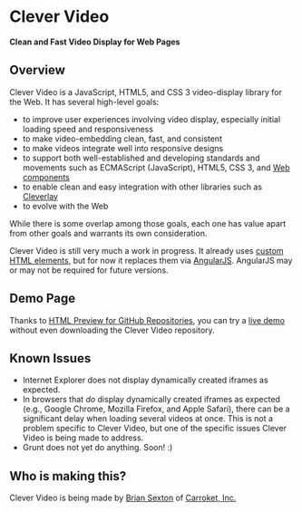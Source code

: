 # Clever Video

**Clean and Fast Video Display for Web Pages**

## Overview

Clever Video is a JavaScript, HTML5, and CSS 3 video-display library for the Web. It has several high-level goals:

* to improve user experiences involving video display, especially initial loading speed and responsiveness
* to make video-embedding clean, fast, and consistent
* to make videos integrate well into responsive designs
* to support both well-established and developing standards and movements such as ECMAScript (JavaScript), HTML5, CSS 3, and [Web components](http://webcomponents.org/)
* to enable clean and easy integration with other libraries such as [Cleverlay](http://cleverlay.com/)
* to evolve with the Web

While there is some overlap among those goals, each one has value apart from other goals and warrants its own consideration.

Clever Video is still very much a work in progress. It already uses [custom HTML elements](http://webcomponents.org/articles/introduction-to-custom-elements/), but for now it replaces them via [AngularJS](https://angularjs.org/). AngularJS may or may not be required for future versions.

## Demo Page

Thanks to [HTML Preview for GitHub Repositories](https://github.com/htmlpreview/htmlpreview.github.com), you can try a [live demo](http://htmlpreview.github.io/?https://github.com/carroket/clever-video/blob/master/demo/video.html) without even downloading the Clever Video repository.

## Known Issues

* Internet Explorer does not display dynamically created iframes as expected.
* In browsers that *do* display dynamically created iframes as expected (e.g., Google Chrome, Mozilla Firefox, and Apple Safari), there can be a significant delay when loading several videos at once. This is not a problem specific to Clever Video, but one of the specific issues Clever Video is being made to address.
* Grunt does not yet do anything. Soon! :)

## Who is making this?

Clever Video is being made by [Brian Sexton](http://briansexton.com/) of [Carroket, Inc.](http://carroket.com/)